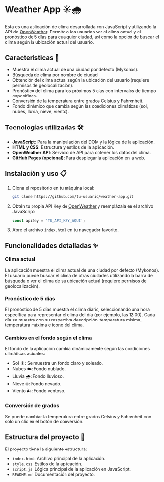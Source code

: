 # Weather App ☀️🌧️

Esta es una aplicación de clima desarrollada con JavaScript y utilizando la API de [OpenWeather](https://openweathermap.org/). Permite a los usuarios ver el clima actual y el pronóstico de 5 días para cualquier ciudad, así como la opción de buscar el clima según la ubicación actual del usuario.

## Características 🚀

- Muestra el clima actual de una ciudad por defecto (Mykonos).
- Búsqueda de clima por nombre de ciudad.
- Obtención del clima actual según la ubicación del usuario (requiere permisos de geolocalización).
- Pronóstico del clima para los próximos 5 días con intervalos de tiempo específicos.
- Conversión de la temperatura entre grados Celsius y Fahrenheit.
- Fondo dinámico que cambia según las condiciones climáticas (sol, nubes, lluvia, nieve, viento).

## Tecnologías utilizadas 🛠️

- **JavaScript**: Para la manipulación del DOM y la lógica de la aplicación.
- **HTML y CSS**: Estructura y estilos de la aplicación.
- **OpenWeather API**: Servicio de API para obtener los datos del clima.
- **GitHub Pages (opcional)**: Para desplegar la aplicación en la web.

## Instalación y uso 📋

1. Clona el repositorio en tu máquina local:
    ```bash
    git clone https://github.com/tu-usuario/weather-app.git
    ```

2. Obtén tu propia API Key de [OpenWeather](https://home.openweathermap.org/users/sign_up) y reemplázala en el archivo JavaScript:
    ```javascript
    const apiKey = 'TU_API_KEY_AQUI';
    ```

3. Abre el archivo `index.html` en tu navegador favorito.

## Funcionalidades detalladas ✨

### Clima actual

La aplicación muestra el clima actual de una ciudad por defecto (Mykonos). El usuario puede buscar el clima de otras ciudades utilizando la barra de búsqueda o ver el clima de su ubicación actual (requiere permisos de geolocalización).

### Pronóstico de 5 días

El pronóstico de 5 días muestra el clima diario, seleccionando una hora específica para representar el clima del día (por ejemplo, las 12:00). Cada día se muestra con su respectiva descripción, temperatura mínima, temperatura máxima e ícono del clima.

### Cambios en el fondo según el clima

El fondo de la aplicación cambia dinámicamente según las condiciones climáticas actuales:
- Sol ☀️: Se muestra un fondo claro y soleado.
- Nubes ☁️: Fondo nublado.
- Lluvia 🌧️: Fondo lluvioso.
- Nieve ❄️: Fondo nevado.
- Viento 🌬️: Fondo ventoso.

### Conversión de grados

Se puede cambiar la temperatura entre grados Celsius y Fahrenheit con solo un clic en el botón de conversión.

## Estructura del proyecto 📂

El proyecto tiene la siguiente estructura:
- `index.html`: Archivo principal de la aplicación.
- `style.css`: Estilos de la aplicación.
- `script.js`: Lógica principal de la aplicación en JavaScript.
- `README.md`: Documentación del proyecto.
